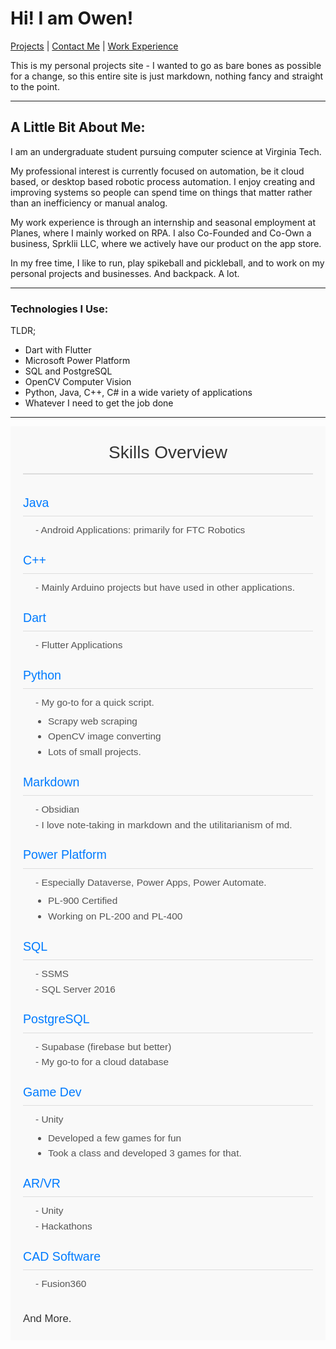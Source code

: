 # Hi! I am Owen!

[Projects](./Projects.md) | [Contact Me](./ContactMe.md) | [Work Experience](./WorkExperience.md)

This is my personal projects site - I wanted to go as bare bones as possible for a change, so this entire site is just markdown, nothing fancy and straight to the point.

---

## A Little Bit About Me:

I am an undergraduate student pursuing computer science at Virginia Tech.  
  
My professional interest is currently focused on automation, be it cloud based, or desktop based robotic process automation. I enjoy creating and improving systems so people can spend time on things that matter rather than an inefficiency or manual analog.  
  
My work experience is through an internship and seasonal employment at Planes, where I mainly worked on RPA. I also Co-Founded and Co-Own a business, Sprklii LLC, where we actively have our product on the app store.  
  
In my free time, I like to run, play spikeball and pickleball, and to work on my personal projects and businesses. And backpack. A lot.


---

### Technologies I Use:

TLDR;

- Dart with Flutter
- Microsoft Power Platform
- SQL and PostgreSQL
- OpenCV Computer Vision
- Python, Java, C++, C# in a wide variety of applications
- Whatever I need to get the job done

---
<style>
  .skills-section {
    font-family: Arial, sans-serif;
    padding: 20px;
    background-color: #f9f9f9;
    line-height: 1.6;
  }
  
  .skills-header {
    text-align: center;
    font-size: 2em;
    color: #333;
    margin-bottom: 30px;
    border-bottom: 2px solid #ddd;
    padding-bottom: 10px;
  }
  
  .skill-category {
    font-size: 1.4em;
    color: #007BFF;
    margin-top: 20px;
    margin-bottom: 10px;
    border-bottom: 1px solid #ddd;
    padding-bottom: 5px;
  }
  
  .skill-item {
    margin-left: 20px;
    margin-bottom: 10px;
    font-size: 1.1em;
    color: #555;
  }

  .skill-item ul {
    margin: 5px 0;
    padding-left: 20px;
  }

  .skill-item li {
    list-style-type: disc;
  }

  .misc-category {
    font-size: 1.2em;
    margin-top: 30px;
    color: #333;
  }
</style>

<div class="skills-section">
  <div class="skills-header">Skills Overview</div>

  <div class="skill-category">Java</div>
  <div class="skill-item">
    - Android Applications: primarily for FTC Robotics
  </div>

  <div class="skill-category">C++</div>
  <div class="skill-item">
    - Mainly Arduino projects but have used in other applications.
  </div>

  <div class="skill-category">Dart</div>
  <div class="skill-item">
    - Flutter Applications
  </div>

  <div class="skill-category">Python</div>
  <div class="skill-item">
    - My go-to for a quick script. 
    <ul>
      <li>Scrapy web scraping</li>
      <li>OpenCV image converting</li>
      <li>Lots of small projects.</li>
    </ul>
  </div>

  <div class="skill-category">Markdown</div>
  <div class="skill-item">
    - Obsidian
    <br>
    - I love note-taking in markdown and the utilitarianism of md.
  </div>

  <div class="skill-category">Power Platform</div>
  <div class="skill-item">
    - Especially Dataverse, Power Apps, Power Automate. 
    <ul>
      <li>PL-900 Certified</li>
      <li>Working on PL-200 and PL-400</li>
    </ul>
  </div>

  <div class="skill-category">SQL</div>
  <div class="skill-item">
    - SSMS
    <br>
    - SQL Server 2016
  </div>

  <div class="skill-category">PostgreSQL</div>
  <div class="skill-item">
    - Supabase (firebase but better)
    <br>
    - My go-to for a cloud database
  </div>

  <div class="skill-category">Game Dev</div>
  <div class="skill-item">
    - Unity
    <ul>
      <li>Developed a few games for fun</li>
      <li>Took a class and developed 3 games for that.</li>
    </ul>
  </div>

  <div class="skill-category">AR/VR</div>
  <div class="skill-item">
    - Unity 
    <br>
    - Hackathons
  </div>

  <div class="skill-category">CAD Software</div>
  <div class="skill-item">
    - Fusion360
  </div>

  <div class="misc-category">And More.</div>
</div>

